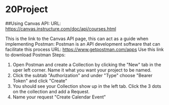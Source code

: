 # 20Project

##Using Canvas API:
URL: https://canvas.instructure.com/doc/api/courses.html


  This is the link to the Canvas API page, this can act as a guide when implementing 
Postman:
  Postman is an API development software that can facilitate this process
  URL: https://www.getpostman.com/apps 
    Use this link to download Postman 
Steps:
  1. Open Postman and create a Collection by clicking the "New" tab in the uper left corner. Name it what you want your project to be          named.
  2. Click the subtab "Authorization" and under "Type" choose "Bearer Token" and click "Create"
  3. You should see your Collection show up in the left tab. Click the 3 dots on the collection and add a Request. 
  4. Name your request "Create Calendar Event"
  
  
